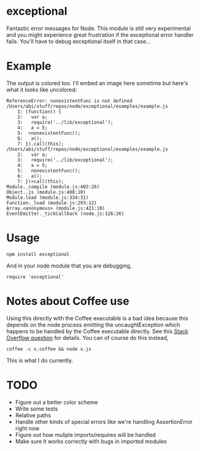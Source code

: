 exceptional
===========

Fantastic error messages for Node. This module is still very experimental and you might experience great frustration if the exceptional error handler fails. You'll have to debug exceptional itself in that case...

Example
=======

The output is colored too. I'll embed an image here sometime but here's what it looks like uncolored:

```
ReferenceError: nonexistentFunc is not defined
/Users/abi/stuff/repos/node/exceptional/examples/example.js
	1: (function() {
	2:   var a;
	3:   require('../lib/exceptional');
	4:   a = 5;
	5:  >nonexistentFunc();
	6:   a();
	7: }).call(this);
/Users/abi/stuff/repos/node/exceptional/examples/example.js
	2:   var a;
	3:   require('../lib/exceptional');
	4:   a = 5;
	5:   nonexistentFunc();
	6:   a();
	7: })>call(this);
Module._compile (module.js:402:26)
Object..js (module.js:408:10)
Module.load (module.js:334:31)
Function._load (module.js:293:12)
Array.<anonymous> (module.js:421:10)
EventEmitter._tickCallback (node.js:126:26)
```

Usage
=====

`npm install exceptional`

And in your node module that you are debugging,

`require 'exceptional'`

Notes about Coffee use
======================

Using this directly with the Coffee executable is a bad idea because this depends on the node process emitting the uncaughtException which happens to be handled by the Coffee executable directly. See this [Stack Overflow question](http://stackoverflow.com/questions/6346291/nodejs-and-coffeescript-coffee-executable-not-behaving-the-same/6350100#6350100) for details. You can of course do this instead,

`coffee -c x.coffee && node x.js`

This is what I do currently.

TODO
====

* Figure out a better color scheme
* Write some tests
* Relative paths
* Handle other kinds of special errors like we're handling AssertionError right now
* Figure out how muliple imports/requires will be handled
* Make sure it works correctly with bugs in imported modules